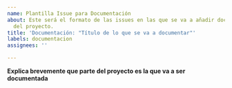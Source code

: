 ```yaml
---
name: Plantilla Issue para Documentación
about: Este será el formato de las issues en las que se va a añadir documentación
  del proyecto.
title: 'Documentación: "Título de lo que se va a documentar"'
labels: documentacion
assignees: ''

---
```


**Explica brevemente que parte del proyecto es la que va a ser documentada**
